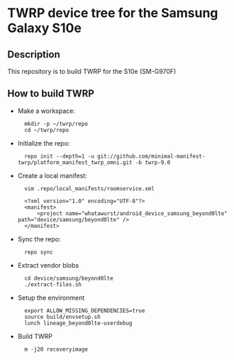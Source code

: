 # TWRP device tree for the Samsung Galaxy S10e

Description
-----------

This repository is to build TWRP for the S10e (SM-G970F)

How to build TWRP
-----------------

* Make a workspace:

        mkdir -p ~/twrp/repo
        cd ~/twrp/repo

* Initialize the repo:

        repo init --depth=1 -u git://github.com/minimal-manifest-twrp/platform_manifest_twrp_omni.git -b twrp-9.0

* Create a local manifest:

        vim .repo/local_manifests/roomservice.xml

        <?xml version="1.0" encoding="UTF-8"?>
        <manifest>
            <project name="whatawurst/android_device_samsung_beyond0lte" path="device/samsung/beyond0lte" />
        </manifest>

* Sync the repo:

        repo sync

* Extract vendor blobs

        cd device/samsung/beyond0lte
        ./extract-files.sh

* Setup the environment

        export ALLOW_MISSING_DEPENDENCIES=true
        source build/envsetup.sh
        lunch lineage_beyond0lte-userdebug

* Build TWRP

        m -j20 recoveryimage
